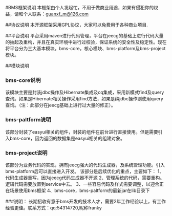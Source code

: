 #BMS框架说明
  本框架由个人发起忙，不用于做商业用途，如果有侵犯你的权益，请和个人联系：guanxf_m@126.com
  
##协议说明
本开源框架采用GPL协议，大家可以免费用于各种商业项目.

##平台说明
平台采用maven进行代码管理，平台在jeecg的基础上进行代码大量的抽起及重构，并且在真实环境中进行过校验，保证系统的安全性及稳定性。现在将平台分为三大基本模块，bms-core，核心模块、bms-platform及bms-project模块。

##模块说明

### bms-core说明

 该模块主要是封装jdbc操作及Hibernate集成及cq集成，采用新模式find及query查询。如果是Hibernate相关操作采用find方法，如果是纯jdbc操作则使用query查询。（注：此部分在jeecg基础上进行过大量的修正）。
 
### bms-paltform说明

该部分封装了easyui相关的组件，封装的组件在前台进行直接使用。但是需要引入bms-core，因为返回的数据集是easyui相关的组建对象。

### bms-project说明
该部分为业务代码的实现，拥有jeecg强大的代码生成器，及系统管理功能。引入bms-platform后可以直接进入开发。
该部分是后续优化的重点，主要如下：
1、代码生成器重写，因为jeecg代码生成器不开源
2、管理系统的代码，需要重构。逻辑代码需要放置到service中去。
3、一些容易代码及样式需要调整，以迎合正在场景使用bms框架
4、bms-core，bms-paltform的最新jar在lib目录下

###说明：
长期招收有意于bms开发的技术人才，需要2年工作经验以上，有工作经验更佳。联系方式：qq:54314720,昵称franky

